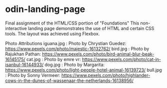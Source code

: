 # odin-landing-page
Final assignment of the HTML/CSS portion of "Foundations"
This non-interactive landing page demonstrates the use of HTML and certain CSS tools.  The layout was achieved using Flexbox.  

Photo Attributions
iguana.jpg : Photo by Chrystian Guedez: https://www.pexels.com/photo/majestic-16132762/
bird.jpg : Photo by Rajukhan Pathan: https://www.pexels.com/photo/bird-animal-blur-beak-16145175/
cat.jpg : Photo by emre vr: https://www.pexels.com/photo/cat-in-isanbul-16144933/
dog.jpg : Photo by Margarita: https://www.pexels.com/photo/light-people-hotel-animal-16139723/
bull.jpg : Photo by Sonny Vermeer: https://www.pexels.com/photo/highlander-cows-in-the-dunes-of-wassenaar-the-netherlands-16138956/